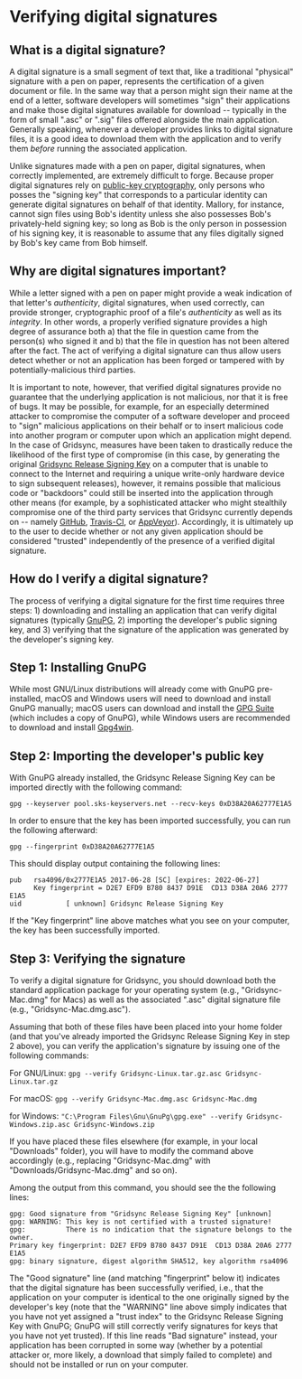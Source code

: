 Verifying digital signatures
============================

What is a digital signature?
----------------------------

A digital signature is a small segment of text that, like a traditional "physical" signature with a pen on paper, represents the certification of a given document or file. In the same way that a person might sign their name at the end of a letter, software developers will sometimes "sign" their applications and make those digital signatures available for download -- typically in the form of small ".asc" or ".sig" files offered alongside the main application. Generally speaking, whenever a developer provides links to digital signature files, it is a good idea to download them with the application and to verify them _before_ running the associated application.

Unlike signatures made with a pen on paper, digital signatures, when correctly implemented, are extremely difficult to forge. Because proper digital signatures rely on [public-key cryptography](https://en.wikipedia.org/wiki/Public-key_cryptography), only persons who posses the "signing key" that corresponds to a particular identity can generate digital signatures on behalf of that identity. Mallory, for instance, cannot sign files using Bob's identity unless she also possesses Bob's privately-held signing key; so long as Bob is the only person in possession of his signing key, it is reasonable to assume that any files digitally signed by Bob's key came from Bob himself.


Why are digital signatures important?
-------------------------------------

While a letter signed with a pen on paper might provide a weak indication of that letter's _authenticity_, digital signatures, when used correctly, can provide stronger, cryptographic proof of a file's _authenticity_ as well as its _integrity_. In other words, a properly verified signature provides a high degree of assurance both a) that the file in question came from the person(s) who signed it and b) that the file in question has not been altered after the fact. The act of verifying a digital signature can thus allow users detect whether or not an application has been forged or tampered with by potentially-malicious third parties.

It is important to note, however, that verified digital signatures provide no guarantee that the underlying application is not malicious, nor that it is free of bugs. It may be possible, for example, for an especially determined attacker to compromise the computer of a software developer and proceed to "sign" malicious applications on their behalf or to insert malicious code into another program or computer upon which an application might depend. In the case of Gridsync, measures have been taken to drastically reduce the likelihood of the first type of compromise (in this case, by generating the original [Gridsync Release Signing Key](https://raw.githubusercontent.com/gridsync/gridsync/master/release-signing-key.asc) on a computer that is unable to connect to the Internet and requiring a unique write-only hardware device to sign subsequent releases), however, it remains possible that malicious code or "backdoors" could still be inserted into the application through other means (for example, by a sophisticated attacker who might stealthily compromise one of the third party services that Gridsync currently depends on -- namely [GitHub](https://github.com), [Travis-CI](https://travis-ci.org/), or [AppVeyor](https://www.appveyor.com/)). Accordingly, it is ultimately up to the user to decide whether or not any given application should be considered "trusted" independently of the presence of a verified digital signature.


How do I verify a digital signature?
------------------------------------

The process of verifying a digital signature for the first time requires three steps: 1) downloading and installing an application that can verify digital signatures (typically [GnuPG](https://www.gnupg.org/), 2) importing the developer's public signing key, and 3) verifying that the signature of the application was generated by the developer's signing key.


Step 1: Installing GnuPG
------------------------

While most GNU/Linux distributions will already come with GnuPG pre-installed, macOS and Windows users will need to download and install GnuPG manually; macOS users can download and install the [GPG Suite](https://gpgtools.org/) (which includes a copy of GnuPG), while Windows users are recommended to download and install [Gpg4win](https://gpg4win.org/).


Step 2: Importing the developer's public key
--------------------------------------------

With GnuPG already installed, the Gridsync Release Signing Key can be imported directly with the following command:

`gpg --keyserver pool.sks-keyservers.net --recv-keys 0xD38A20A62777E1A5`

In order to ensure that the key has been imported successfully, you can run the following afterward:

`gpg --fingerprint 0xD38A20A62777E1A5`

This should display output containing the following lines:

```
pub   rsa4096/0x2777E1A5 2017-06-28 [SC] [expires: 2022-06-27]
      Key fingerprint = D2E7 EFD9 B780 8437 D91E  CD13 D38A 20A6 2777 E1A5
uid           [ unknown] Gridsync Release Signing Key
```

If the "Key fingerprint" line above matches what you see on your computer, the key has been successfully imported.


Step 3: Verifying the signature
-------------------------------

To verify a digital signature for Gridsync, you should download both the standard application package for your operating system (e.g., "Gridsync-Mac.dmg" for Macs) as well as the associated ".asc" digital signature file (e.g., "Gridsync-Mac.dmg.asc").

Assuming that both of these files have been placed into your home folder (and that you've already imported the Gridsync Release Signing Key in step 2 above), you can verify the application's signature by issuing one of the following commands:

For GNU/Linux: `gpg --verify Gridsync-Linux.tar.gz.asc Gridsync-Linux.tar.gz`

For macOS: `gpg --verify Gridsync-Mac.dmg.asc Gridsync-Mac.dmg`

for Windows: `"C:\Program Files\Gnu\GnuPg\gpg.exe" --verify Gridsync-Windows.zip.asc Gridsync-Windows.zip`

If you have placed these files elsewhere (for example, in your local "Downloads" folder), you will have to modify the command above accordingly (e.g., replacing "Gridsync-Mac.dmg" with "Downloads/Gridsync-Mac.dmg" and so on).

Among the output from this command, you should see the the following lines:

```
gpg: Good signature from "Gridsync Release Signing Key" [unknown]
gpg: WARNING: This key is not certified with a trusted signature!
gpg:          There is no indication that the signature belongs to the owner.
Primary key fingerprint: D2E7 EFD9 B780 8437 D91E  CD13 D38A 20A6 2777 E1A5
gpg: binary signature, digest algorithm SHA512, key algorithm rsa4096
```

The "Good signature" line (and matching "fingerprint" below it) indicates that the digital signature has been successfully verified, i.e., that the application on your computer is identical to the one originally signed by the developer's key (note that the "WARNING" line above simply indicates that you have not yet assigned a "trust index" to the Gridsync Release Signing Key with GnuPG; GnuPG will still correctly verify signatures for keys that you have not yet trusted). If this line reads "Bad signature" instead, your application has been corrupted in some way (whether by a potential attacker or, more likely, a download that simply failed to complete) and should not be installed or run on your computer.
